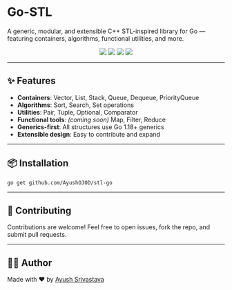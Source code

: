 # Go-STL

A generic, modular, and extensible C++ STL-inspired library for Go — featuring containers, algorithms, functional utilities, and more.

<p align="center">
  <img src="https://img.shields.io/badge/Go-Generics-00ADD8?style=flat-square&logo=go" />
  <img src="https://img.shields.io/github/license/AyushOJOD/go-stl?style=flat-square" />
  <img src="https://img.shields.io/github/issues/AyushOJOD/go-stl?style=flat-square" />
  <img src="https://img.shields.io/github/stars/AyushOJOD/go-stl?style=flat-square" />
</p>

---

## ✨ Features

- **Containers**: Vector, List, Stack, Queue, Dequeue, PriorityQueue
- **Algorithms**: Sort, Search, Set operations
- **Utilities**: Pair, Tuple, Optional, Comparator
- **Functional tools**: _(coming soon)_ Map, Filter, Reduce
- **Generics-first**: All structures use Go 1.18+ generics
- **Extensible design**: Easy to contribute and expand

---

## 📦 Installation

```bash
go get github.com/AyushOJOD/stl-go
```

---

## 🤝 Contributing

Contributions are welcome! Feel free to open issues, fork the repo, and submit pull requests.

---

## 🙋‍♂️ Author

Made with ❤️ by [Ayush Srivastava](https://github.com/AyushOJOD)
